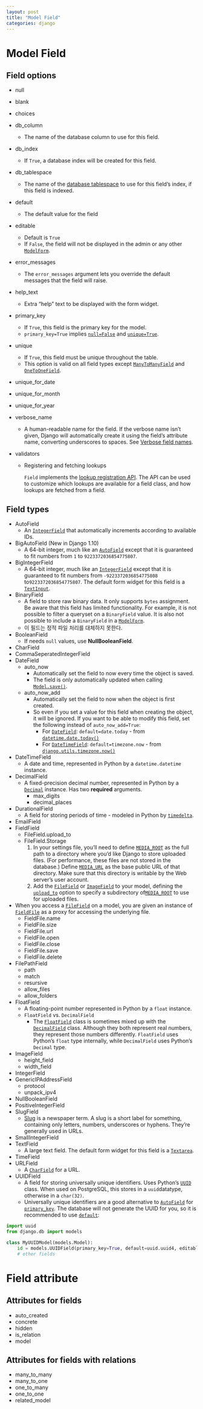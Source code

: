 ```yaml
---
layout: post
title: "Model Field"
categories: django
---
```


# Model Field

## Field options

* null

* blank

* choices

* db_column

  * The name of the database column to use for this field.

* db_index

  * If `True`, a database index will be created for this field.

* db_tablespace

  * The name of the [database tablespace](https://docs.djangoproject.com/en/1.11/topics/db/tablespaces/) to use for this field’s index, if this field is indexed.

* default

  * The default value for the field

* editable

  * Default is `True`
  * If `False`, the field will not be displayed in the admin or any other [`ModelForm`](https://docs.djangoproject.com/en/1.11/topics/forms/modelforms/#django.forms.ModelForm).

* error_messages

  * The `error_messages` argument lets you override the default messages that the field will raise.

* help_text

  * Extra “help” text to be displayed with the form widget.

* primary_key

  * If `True`, this field is the primary key for the model.
  * `primary_key=True` implies [`null=False`](https://docs.djangoproject.com/en/1.11/ref/models/fields/#django.db.models.Field.null) and [`unique=True`](https://docs.djangoproject.com/en/1.11/ref/models/fields/#django.db.models.Field.unique).

* unique

  * If `True`, this field must be unique throughout the table.
  * This option is valid on all field types except [`ManyToManyField`](https://docs.djangoproject.com/en/1.11/ref/models/fields/#django.db.models.ManyToManyField) and [`OneToOneField`](https://docs.djangoproject.com/en/1.11/ref/models/fields/#django.db.models.OneToOneField).

* unique_for_date

* unique_for_month

* unique_for_year

* verbose_name

  * A human-readable name for the field. If the verbose name isn’t given, Django will automatically create it using the field’s attribute name, converting underscores to spaces. See [Verbose field names](https://docs.djangoproject.com/en/1.11/topics/db/models/#verbose-field-names).

* validators

  * Registering and fetching lookups

    `Field` implements the [lookup registration API](https://docs.djangoproject.com/en/1.11/ref/models/lookups/#lookup-registration-api). The API can be used to customize which lookups are available for a field class, and how lookups are fetched from a field.

## Field types

* AutoField
  * An [`IntegerField`](https://docs.djangoproject.com/en/1.11/ref/models/fields/#django.db.models.IntegerField) that automatically increments according to available IDs. 
* BigAutoField (New in Django 1.10)
  * A 64-bit integer, much like an [`AutoField`](https://docs.djangoproject.com/en/1.11/ref/models/fields/#django.db.models.AutoField) except that it is guaranteed to fit numbers from `1` to `9223372036854775807`. 
* BigIntegerField
  * A 64-bit integer, much like an [`IntegerField`](https://docs.djangoproject.com/en/1.11/ref/models/fields/#django.db.models.IntegerField) except that it is guaranteed to fit numbers from `-9223372036854775808` to`9223372036854775807`. The default form widget for this field is a [`TextInput`](https://docs.djangoproject.com/en/1.11/ref/forms/widgets/#django.forms.TextInput).
* BinaryField
  * A field to store raw binary data. It only supports `bytes` assignment. Be aware that this field has limited functionality. For example, it is not possible to filter a queryset on a `BinaryField` value. It is also not possible to include a `BinaryField` in a [`ModelForm`](https://docs.djangoproject.com/en/1.11/topics/forms/modelforms/#django.forms.ModelForm).
  * 이 필드는 정적 파일 처리를 대체하지 못한다.
* BooleanField
  * If needs `null` values, use **NullBooleanField**.
* CharField
* CommaSeperatedIntegerField
* DateField
  * auto_now
    * Automatically set the field to now every time the object is saved.
    * The field is only automatically updated when calling [`Model.save()`](https://docs.djangoproject.com/en/1.11/ref/models/instances/#django.db.models.Model.save).
  * auto_now_add
    * Automatically set the field to now when the object is first created.
    * So even if you set a value for this field when creating the object, it will be ignored. If you want to be able to modify this field, set the following instead of `auto_now_add=True`:
      * For [`DateField`](https://docs.djangoproject.com/en/1.11/ref/models/fields/#django.db.models.DateField): `default=date.today` - from [`datetime.date.today()`](https://docs.python.org/3/library/datetime.html#datetime.date.today)
      * For [`DateTimeField`](https://docs.djangoproject.com/en/1.11/ref/models/fields/#django.db.models.DateTimeField): `default=timezone.now` - from [`django.utils.timezone.now()`](https://docs.djangoproject.com/en/1.11/ref/utils/#django.utils.timezone.now)
* DateTimeField
  * A date and time, represented in Python by a `datetime.datetime` instance.
* DecimalField
  * A fixed-precision decimal number, represented in Python by a [`Decimal`](https://docs.python.org/3/library/decimal.html#decimal.Decimal) instance. Has two **required** arguments.
    * max_digits
    * decimal_places
* DurationalField
  * A field for storing periods of time - modeled in Python by [`timedelta`](https://docs.python.org/3/library/datetime.html#datetime.timedelta).
* EmailField
* FieldField
  * FileField.upload_to
  * FileField.Storage
    1. In your settings file, you’ll need to define [`MEDIA_ROOT`](https://docs.djangoproject.com/en/1.11/ref/settings/#std:setting-MEDIA_ROOT) as the full path to a directory where you’d like Django to store uploaded files. (For performance, these files are not stored in the database.) Define [`MEDIA_URL`](https://docs.djangoproject.com/en/1.11/ref/settings/#std:setting-MEDIA_URL) as the base public URL of that directory. Make sure that this directory is writable by the Web server’s user account.
    2. Add the [`FileField`](https://docs.djangoproject.com/en/1.11/ref/models/fields/#django.db.models.FileField) or [`ImageField`](https://docs.djangoproject.com/en/1.11/ref/models/fields/#django.db.models.ImageField) to your model, defining the [`upload_to`](https://docs.djangoproject.com/en/1.11/ref/models/fields/#django.db.models.FileField.upload_to) option to specify a subdirectory of[`MEDIA_ROOT`](https://docs.djangoproject.com/en/1.11/ref/settings/#std:setting-MEDIA_ROOT) to use for uploaded files.
* When you access a [`FileField`](https://docs.djangoproject.com/en/1.11/ref/models/fields/#django.db.models.FileField) on a model, you are given an instance of [`FieldFile`](https://docs.djangoproject.com/en/1.11/ref/models/fields/#django.db.models.fields.files.FieldFile) as a proxy for accessing the underlying file.
  * FieldFile.name
  * FieldFile.size
  * FieldFile.url
  * FieldFile.open
  * FieldFile.close
  * FieldFile.save
  * FieldFile.delete
* FilePathField
  * path
  * match
  * resursive
  * allow_files
  * allow_folders
* FloatField
  * A floating-point number represented in Python by a `float` instance.
  * `FloatField` vs. `DecimalField`
    * The [`FloatField`](https://docs.djangoproject.com/en/1.11/ref/models/fields/#django.db.models.FloatField) class is sometimes mixed up with the [`DecimalField`](https://docs.djangoproject.com/en/1.11/ref/models/fields/#django.db.models.DecimalField) class. Although they both represent real numbers, they represent those numbers differently. `FloatField` uses Python’s `float` type internally, while `DecimalField` uses Python’s `Decimal` type.
* ImageField
  * height_field
  * width_field
* IntegerField
* GenericIPAddressField
  * protocol
  * unpack_ipv4
* NullBooleanField
* PositiveIntegerField
* SlugField
  * [Slug](https://docs.djangoproject.com/en/1.11/glossary/#term-slug) is a newspaper term. A slug is a short label for something, containing only letters, numbers, underscores or hyphens. They’re generally used in URLs.
* SmallIntegerField
* TextField
  * A large text field. The default form widget for this field is a [`Textarea`](https://docs.djangoproject.com/en/1.11/ref/forms/widgets/#django.forms.Textarea).
* TimeField
* URLField
  * A [`CharField`](https://docs.djangoproject.com/en/1.11/ref/models/fields/#django.db.models.CharField) for a URL.
* UUIDField
  * A field for storing universally unique identifiers. Uses Python’s [`UUID`](https://docs.python.org/3/library/uuid.html#uuid.UUID) class. When used on PostgreSQL, this stores in a `uuid`datatype, otherwise in a `char(32)`.
  * Universally unique identifiers are a good alternative to [`AutoField`](https://docs.djangoproject.com/en/1.11/ref/models/fields/#django.db.models.AutoField) for [`primary_key`](https://docs.djangoproject.com/en/1.11/ref/models/fields/#django.db.models.Field.primary_key). The database will not generate the UUID for you, so it is recommended to use [`default`](https://docs.djangoproject.com/en/1.11/ref/models/fields/#django.db.models.Field.default):

```Python
import uuid
from django.db import models

class MyUUIDModel(models.Model):
    id = models.UUIDField(primary_key=True, default=uuid.uuid4, editable=False)
    # other fields
```

# Field attribute

## Attributes for fields

* auto_created
* concrete
* hidden
* is_relation
* model

## Attributes for fields with relations

* many_to_many
* many_to_one
* one_to_many
* one_to_one
* related_model
